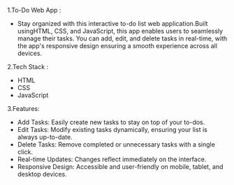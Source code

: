 1.To-Do Web App :
- Stay organized with this interactive to-do list web application.Built usingHTML, CSS, and JavaScript, this app enables users to seamlessly manage their tasks. You can add, edit, and delete tasks in real-time, with the app's responsive design ensuring a smooth experience across all devices.

2.Tech Stack :
- HTML
- CSS
- JavaScript


3.Features:
- Add Tasks: Easily create new tasks to stay on top of your to-dos.
- Edit Tasks: Modify existing tasks dynamically, ensuring your list is always up-to-date.
- Delete Tasks: Remove completed or unnecessary tasks with a single click.
- Real-time Updates: Changes reflect immediately on the interface.
- Responsive Design: Accessible and user-friendly on mobile, tablet, and desktop devices.
